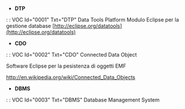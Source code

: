 - **DTP**

 :  : VOC Id="0001" Txt="DTP"
Data Tools Platform
Modulo Eclipse per la gestione database
[http://eclipse.org/datatools](http://eclipse.org/datatools)

- **CDO**

 :  : VOC Id="0002" Txt="CDO"
Connected Data Object

Software Eclipse per la pesistenza di oggetti EMF

http://en.wikipedia.org/wiki/Connected_Data_Objects
- **DBMS**

 :  : VOC Id="0003" Txt="DBMS"
Database Management System
